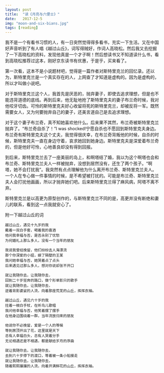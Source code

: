 ```yaml
---
layout: post
title:  "读《月亮与六便士》"
date:   2017-12-5 
img: "moon-and-six-bians.jpg"
tags: [reading]
---
```


我不是一个有看书习惯的人，有一日突然觉得得多看书，充实一下生活。又在中国好声音听到了有人唱《越过山丘》，词写得贼好，作词人高晓松。然后我又去挖掘了一下高晓松的资料，发现他真是一个才子啊！然后想读书又不知道读什么书，看到高晓松推荐过这本，刚好京东读书有优惠，于是乎，买来看了。

第一次看，这本不是小说题材吧，觉得是一篇作者对斯特里克兰的回忆录。还以为，斯特里克兰是一个真实存在的人，上网查了才知道是虚构的。因为是虚构的，所以才叫做小说吧。

对于斯特里克兰这个人，我首先是厌恶的，抛弃妻子，即使去追求理想，但是也不能违背道德的底线。再到后来，他无耻地抢了斯特里克夫的妻子布兰奇时候，我对他咬牙切齿。可怜的斯特里克夫好心收留将死的斯特里克兰，却被反将一军。既然需要女人，又为何要抛弃自己的妻子，还美言道自己是去追求理想。

对于这个妻子布兰奇，真不知她喜欢他什么。后来果不其然，布兰奇被斯特里克兰抛弃了。“布兰奇自杀了！”I was shocked!宁愿自杀也不愿回到斯特里克夫身边。布兰奇有斯特里克夫这个丈夫，我觉得很庆幸，在布兰奇背叛他的时候，自杀的时候，斯特里克夫一直在身边守着，哀求她回到她身边。斯特里克夫是深爱着布兰奇的，但是他好可怜，心地善良却没有得到回报。

到后来，斯特里克兰去了一座美丽的岛上，和啊塔结了婚，我以为这个啊塔也会和布兰奇、斯特里克兰夫人一样被抛弃，没想到居然没有，还生了两个孩子。“啊塔，她不会打扰我”。我突然有点点理解他为什么离开布兰奇、斯特里克兰夫人。一个人在专心做一件事情的时候，是不希望被打扰的。可能是布兰奇、斯特里克兰夫人会打扰他画画，所以才抛弃她们吧。后来斯特里克兰得了麻风病，阿塔不离不弃。


斯特里克兰是以高更为原型创作的，与斯特里克兰不同的是，高更并没有断绝和妻儿的联系，看到这一点我就安心了。

附一下越过山丘的词

```
越过山丘，遇见十九岁的我
戴着一双白手套，喝着我的喜酒
他问我幸福与否，是否永别了忧愁
为何婚礼上那么多人，没有一个当年的朋友

我说我曾经挽留，他们纷纷去人海漂流
那个你深爱的小妞，嫁了隔壁的王某
我问她幸福与否，她哭着点了点头
后来遇见过那么多人，想对你说却张不开口

就让我随你去，让我随你去，
回到二十岁狂奔的路口，做个形单影只的歌手
就让我随你去，让我随你去，
逆着背影婆娑的人流，向着那座荒芜的山丘，挥挥衣袖。

越过山丘，遇见六十岁的我 
拄着一根白手杖，在听鸟儿歌唱
我问他幸福与否，他笑着摆了摆手
在他身边围绕着一群，当年流放归来的朋友

他说你不必挽留，爱是一个人的等候
等到房顶开出了花，这里就是天下
总有人幸福白头，总有人哭着分手
无论相遇还是不相遇，都是献给岁月的序曲

就让我随你去，让我随你去，
去到六十岁停下的渡口，等着被一条小船接走
就让我随你去，让我随你去，
随着熙熙攘攘的人流，向着开满鲜花的山丘，挥挥衣袖。

```

